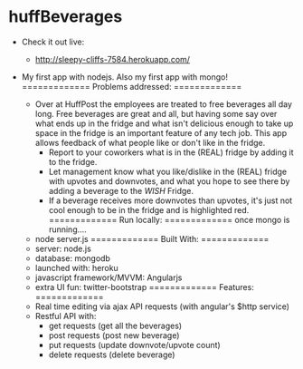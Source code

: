 huffBeverages
=============
* Check it out live:
	* http://sleepy-cliffs-7584.herokuapp.com/

* My first app with nodejs.  Also my first app with mongo!
=============
Problems addressed:
=============
	* Over at HuffPost the employees are treated to free beverages all day long.  Free beverages are great and all, but having some say over what ends up in the fridge and what isn't delicious enough to take up space in the fridge is an important feature of any tech job.  This app allows feedback of what people like or don't like in the fridge.  
		* Report to your coworkers what is in the (REAL) fridge by adding it to the fridge.
		* Let management know what you like/dislike in the (REAL) fridge with upvotes and downvotes, and what you hope to see there by adding a beverage to the *WISH* Fridge.
		* If a beverage receives more downvotes than upvotes, it's just not cool enough to be in the fridge and is highlighted red.
=============
Run locally:
=============
	once mongo is running....
	* node server.js
=============
Built With:
=============
	* server: node.js
	* database: mongodb
	* launched with: heroku
	* javascript framework/MVVM: Angularjs
	* extra UI fun: twitter-bootstrap
=============
Features:
=============
	* Real time editing via ajax API requests (with angular's $http service)
	* Restful API with:
		- get requests (get all the beverages)
		- post requests (post new beverage)
		- put requests (update downvote/upvote count)
		- delete requests (delete beverage)